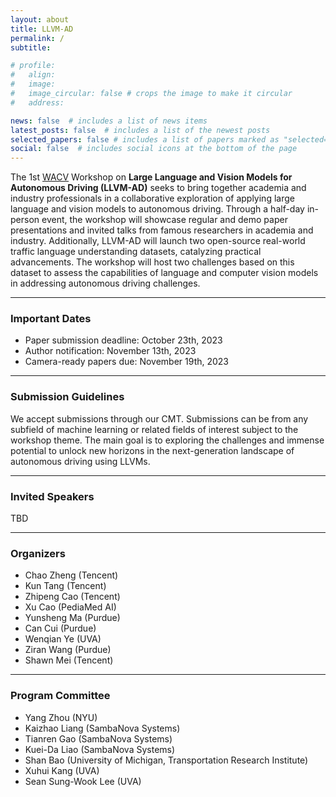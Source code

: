 ```yaml
---
layout: about
title: LLVM-AD
permalink: /
subtitle: 

# profile:
#   align: 
#   image: 
#   image_circular: false # crops the image to make it circular
#   address: 

news: false  # includes a list of news items
latest_posts: false  # includes a list of the newest posts
selected_papers: false # includes a list of papers marked as "selected={true}"
social: false  # includes social icons at the bottom of the page
---
```



<!-- 
Write your biography here. Tell the world about yourself. Link to your favorite [subreddit](http://reddit.com). You can put a picture in, too. The code is already in, just name your picture `prof_pic.jpg` and put it in the `img/` folder.

Put your address / P.O. box / other info right below your picture. You can also disable any of these elements by editing `profile` property of the YAML header of your `_pages/about.md`. Edit `_bibliography/papers.bib` and Jekyll will render your [publications page](/al-folio/publications/) automatically.

Link to your social media connections, too. This theme is set up to use [Font Awesome icons](http://fortawesome.github.io/Font-Awesome/) and [Academicons](https://jpswalsh.github.io/academicons/), like the ones below. Add your Facebook, Twitter, LinkedIn, Google Scholar, or just disable all of them. -->

<!-- ### About LLVM-AD -->
The 1st [WACV](https://wacv2023.thecvf.com/) Workshop on **Large Language and Vision Models for Autonomous Driving (LLVM-AD)** seeks to bring together academia and industry professionals in a collaborative exploration of applying large language and vision models to autonomous driving. Through a half-day in-person event, the workshop will showcase regular and demo paper presentations and invited talks from famous researchers in academia and industry. Additionally, LLVM-AD will launch two open-source real-world traffic language understanding datasets, catalyzing practical advancements. The workshop will host two challenges based on this dataset to assess the capabilities of language and computer vision models in addressing autonomous driving challenges.

----------
### Important Dates

- Paper submission deadline: October 23th, 2023
- Author notification: November 13th, 2023
- Camera-ready papers due: November 19th, 2023
  


----------
### Submission Guidelines
We accept submissions through our CMT. Submissions can be from any subfield of machine learning or related fields of interest subject to the workshop theme. The main goal is to exploring the challenges and immense potential to unlock new horizons in the next-generation landscape of autonomous driving using LLVMs.

----------
### Invited Speakers

TBD

----------
### Organizers

<!-- <table style="width:75%">
  <tr>
    <td style="text-align:center"><img src="https://scholar.googleusercontent.com/citations?view_op=medium_photo&user=6A1yEFMAAAAJ&citpid=1" height="170"></td>
    <td style="text-align:center"><img src="https://www.is.mpg.de/uploads/employee/image/145/L1170153.jpg" height="170"></td>
    <td style="text-align:center"><img src="https://images.ctfassets.net/8wprhhvnpfc0/6hLLZq4X1hVzRGwwrIQOvc/9791f266fcb65b02c3aec680de7dd023/Deborah_Raji_headshot.jpg" height="170"></td>
    <td style="text-align:center"><img src="https://scholar.googleusercontent.com/citations?view_op=medium_photo&user=oXWRBrwAAAAJ&citpid=25" height="170"></td>
  </tr>
  <tr>
    <td style="text-align:center"><a href="http://tensorlab.cms.caltech.edu/users/anima/">Chao Zheng</a> <br> Tencent</td>
    <td style="text-align:center"><a href="https://www.is.mpg.de/~bs">Kun Tang</a> <br>Tencent</td>
    <td style="text-align:center"><a href="https://ainowinstitute.org/people/deborah-raji.html">Zhipeng Cao</a> <br> Tencent</td>
    <td style="text-align:center"><a href="https://www.cs.toronto.edu/~cmaddis/">Xu Cao</a> <br> PediaMed AI </td>
  </tr>
  <tr>
    <td style="text-align:center"><img src="https://purduedigitaltwin.github.io/assets/images/people/yunsheng.jpg" height="170"></td>
    <td style="text-align:center"><img src="https://purduedigitaltwin.github.io/assets/images/people/can.jpg" height="170"></td>
    <td style="text-align:center"><img src="https://wenqian-ye.github.io/images/selfie.jpeg" height="170"></td>
    <td style="text-align:center"><img src="https://dyogatama.github.io/index_files/dy_2.jpg" height="170"></td>
  </tr>
  <tr>
  <td style="text-align:center"><a href="https://pascale.home.ece.ust.hk/">Yunsheng Ma</a> <br> Purdue</td>
    <td style="text-align:center"><a href="https://www.peterhenderson.co/">Can Cui</a> <br> Purdue</td>
    <td style="text-align:center"><a href="http://www.m-mitchell.com/">Wenqian Ye</a> <br> UVA</td>
    <td style="text-align:center"><a href="https://dyogatama.github.io/">Shawn Mei</a> <br> Tencent</td>
  </tr>
</table> -->

- Chao Zheng (Tencent)
- Kun Tang (Tencent)
- Zhipeng Cao (Tencent)
- Xu Cao (PediaMed AI)
- Yunsheng Ma (Purdue)
- Can Cui (Purdue)
- Wenqian Ye (UVA)
- Ziran Wang (Purdue)
- Shawn Mei (Tencent)


----------
### Program Committee
- Yang Zhou (NYU)
- Kaizhao Liang (SambaNova Systems)
- Tianren Gao (SambaNova Systems)
- Kuei-Da Liao (SambaNova Systems)
- Shan Bao (University of Michigan, Transportation Research Institute)
- Xuhui Kang (UVA)
- Sean Sung-Wook Lee (UVA)



